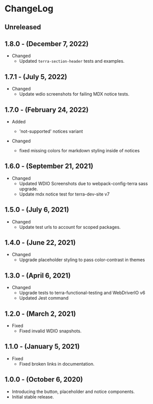# ChangeLog

## Unreleased

## 1.8.0 - (December 7, 2022)

* Changed
  * Updated `terra-section-header` tests and examples.

## 1.7.1 - (July 5, 2022)

* Changed
  * Update wdio screenshots for failing MDX notice tests.

## 1.7.0 - (February 24, 2022)

* Added
  * 'not-supported' notices variant

* Changed
  * fixed missing colors for markdown styling inside of notices

## 1.6.0 - (September 21, 2021)

* Changed
  * Updated WDIO Screenshots due to webpack-config-terra sass upgrade.
  * Update mdx notice test for terra-dev-site v7

## 1.5.0 - (July 6, 2021)

* Changed
  * Update test urls to account for scoped packages.

## 1.4.0 - (June 22, 2021)

* Changed
  * Upgrade placeholder styling to pass color-contrast in themes

## 1.3.0 - (April 6, 2021)

* Changed
  * Upgrade tests to terra-functional-testing and WebDriverIO v6
  * Updated Jest command

## 1.2.0 - (March 2, 2021)

* Fixed
  * Fixed invalid WDIO snapshots.

## 1.1.0 - (January 5, 2021)

* Fixed
  * Fixed broken links in documentation.

## 1.0.0 - (October 6, 2020)

* Introducing the button, placeholder and notice components.
* Initial stable release.
